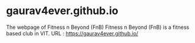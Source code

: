 # gaurav4ever.github.io
The webpage of Fitness n Beyond (FnB)
Fitness n Beyond (FnB) is a fitness based club in VIT.
URL : https://gaurav4ever.github.io/
